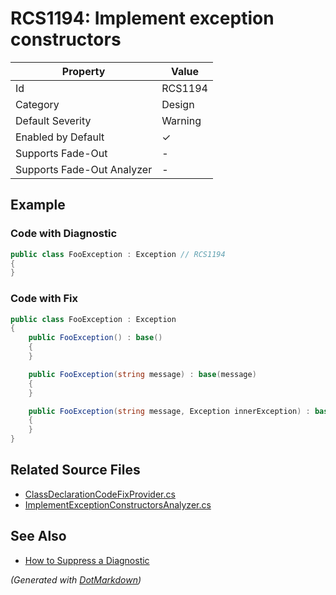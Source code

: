 # RCS1194: Implement exception constructors

| Property                    | Value    |
| --------------------------- | -------- |
| Id                          | RCS1194  |
| Category                    | Design   |
| Default Severity            | Warning  |
| Enabled by Default          | &#x2713; |
| Supports Fade\-Out          | \-       |
| Supports Fade\-Out Analyzer | \-       |

## Example

### Code with Diagnostic

```csharp
public class FooException : Exception // RCS1194
{
}
```

### Code with Fix

```csharp
public class FooException : Exception
{
    public FooException() : base()
    {
    }

    public FooException(string message) : base(message)
    {
    }

    public FooException(string message, Exception innerException) : base(message, innerException)
    {
    }
}
```

## Related Source Files

* [ClassDeclarationCodeFixProvider.cs](../../src/Analyzers.CodeFixes/CSharp/CodeFixes/ClassDeclarationCodeFixProvider.cs)
* [ImplementExceptionConstructorsAnalyzer.cs](../../src/Analyzers/CSharp/Analysis/ImplementExceptionConstructorsAnalyzer.cs)

## See Also

* [How to Suppress a Diagnostic](../HowToConfigureAnalyzers.md#how-to-suppress-a-diagnostic)

*\(Generated with [DotMarkdown](http://github.com/JosefPihrt/DotMarkdown)\)*